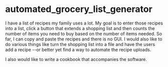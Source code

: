 # automated_grocery_list_generator

  I have a list of recipes my family uses a lot.  My goal is to enter those recipes into a list, click a button that extends a shopping list and then counts the number of items you need to buy based on the number of items needed. So far, I can copy and paste the recipes and there is no GUI.  I would also like to do various things like turn the shopping list into a file and have the users add a recipe --or better yet find a way to automate the recipe uploads. 
  
  I also would like to write a cookbook that accompanies the software.  
